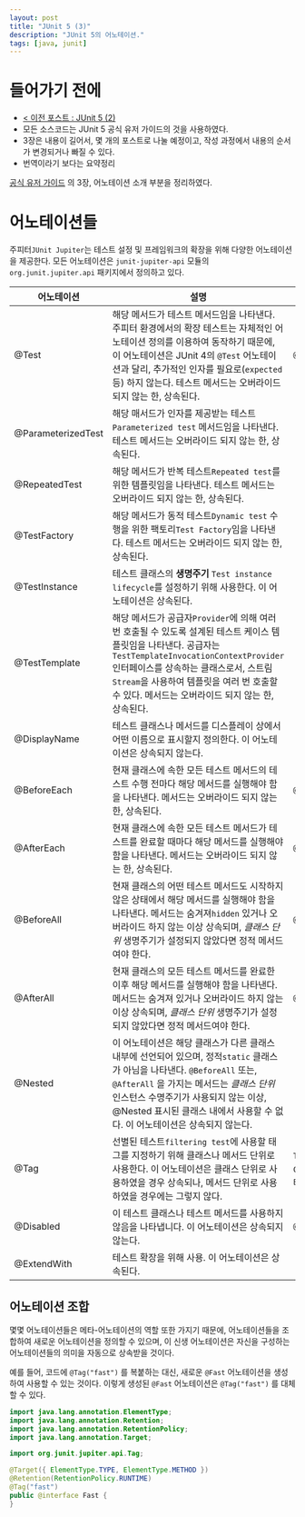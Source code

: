 ```yaml
---
layout: post
title: "JUnit 5 (3)"
description: "JUnit 5의 어노테이션."
tags: [java, junit]
---
```


# 들어가기 전에

* [< 이전 포스트 : JUnit 5 (2)](https://awayday.github.io/2017-10-29/junit5-02/)
* 모든 소스코드는 JUnit 5 공식 유저 가이드의 것을 사용하였다.
* 3장은 내용이 길어서, 몇 개의 포스트로 나눌 예정이고, 작성 과정에서 내용의 순서가 변경되거나 빠질 수 있다.
* 번역이라기 보다는 요약정리

[공식 유저 가이드](http://junit.org/junit5/docs/current/user-guide/) 의 3장, 어노테이션 소개 부분을 정리하였다.

# 어노테이션들

주피터`JUnit Jupiter`는 테스트 설정 및 프레임워크의 확장을 위해 다양한 어노테이션을 제공한다. 모든 어노테이션은 `junit-jupiter-api` 모듈의 `org.junit.jupiter.api` 패키지에서 정의하고 있다.

| 어노테이션 | 설명 | JUnit 4에선 |
| ---------- | ----------- | ------ |
| @Test | 해당 메서드가 테스트 메서드임을 나타낸다. 주피터 환경에서의 확장 테스트는 자체적인 어노테이션 정의를 이용하여 동작하기 때문에, 이 어노테이션은 JUnit 4의 `@Test` 어노테이션과 달리, 추가적인 인자를 필요로(`expected` 등) 하지 않는다. 테스트 메서드는 오버라이드 되지 않는 한, 상속된다. | `@Test` |
| @ParameterizedTest | 해당 매서드가 인자를 제공받는 테스트`Parameterized test` 메서드임을 나타낸다. 테스트 메서드는 오버라이드 되지 않는 한, 상속된다. |
| @RepeatedTest | 해당 메서드가 반복 테스트`Repeated test`를 위한 템플릿임을 나타낸다. 테스트 메서드는 오버라이드 되지 않는 한, 상속된다. |
| @TestFactory | 해당 메서드가 동적 테스트`Dynamic test` 수행을 위한 팩토리`Test Factory`임을 나타낸다. 테스트 메서드는 오버라이드 되지 않는 한, 상속된다. |
| @TestInstance | 테스트 클래스의 __생명주기__ `Test instance lifecycle`를 설정하기 위해 사용한다. 이 어노테이션은 상속된다. |
| @TestTemplate | 해당 메서드가 공급자`Provider`에 의해 여러 번 호출될 수 있도록 설계된 테스트 케이스 템플릿임을 나타낸다. 공급자는 `TestTemplateInvocationContextProvider` 인터페이스를 상속하는 클래스로서, 스트림`Stream`을 사용하여 템플릿을 여러 번 호출할 수 있다. 메서드는 오버라이드 되지 않는 한, 상속된다. |
| @DisplayName | 테스트 클래스나 메서드를 디스플레이 상에서 어떤 이름으로 표시할지 정의한다. 이 어노테이션은 상속되지 않는다. |
| @BeforeEach | 현재 클래스에 속한 모든 테스트 메서드의 테스트 수행 전마다 해당 메서드를 실행해야 함을 나타낸다. 메서드는 오버라이드 되지 않는 한, 상속된다. | `@Before` |
| @AfterEach | 현재 클래스에 속한 모든 테스트 메서드가 테스트를 완료할 때마다 해당 메서드를 실행해야 함을 나타낸다. 메서드는 오버라이드 되지 않는 한, 상속된다. | `@After` |
| @BeforeAll | 현재 클래스의 어떤 테스트 메서드도 시작하지 않은 상태에서 해당 메서드를 실행해야 함을 나타낸다. 메서드는 숨겨져`hidden` 있거나 오버라이드 하지 않는 이상 상속되며, _클래스 단위_ 생명주기가 설정되지 않았다면 정적 메서드여야 한다. | `@BeforeClass` |
| @AfterAll | 현재 클래스의 모든 테스트 메서드를 완료한 이후 해당 메서드를 실행해야 함을 나타낸다. 메서드는 숨겨져 있거나 오버라이드 하지 않는 이상 상속되며, _클래스 단위_ 생명주기가 설정되지 않았다면 정적 메서드여야 한다. | `@AfterClass`|
| @Nested | 이 어노테이션은 해당 클래스가 다른 클래스 내부에 선언되어 있으며, 정적`static` 클래스가 아님을 나타낸다. `@BeforeAll` 또는, `@AfterAll` 을 가지는 메서드는 _클래스 단위_ 인스턴스 수명주기가 사용되지 않는 이상, @Nested 표시된 클래스 내에서 사용할 수 없다. 이 어노테이션은 상속되지 않는다. |
| @Tag | 선별된 테스트`filtering test`에 사용할 태그를 지정하기 위해 클래스나 메서드 단위로 사용한다. 이 어노테이션은 클래스 단위로 사용하였을 경우 상속되나, 메서드 단위로 사용하였을 경우에는 그렇지 않다. | `TestNG` 혹은 `Categories`의 테스트 그룹 |
| @Disabled | 이 테스트 클래스나 테스트 메서드를 사용하지 않음을 나타냅니다. 이 어노테이션은 상속되지 않는다. | `@Ignore` |
| @ExtendWith | 테스트 확장을 위해 사용. 이 어노테이션은 상속된다. |


## 어노테이션 조합

몇몇 어노테이션들은 메타-어노테이션의 역할 또한 가지기 때문에, 어노테이션들을 조합하여 새로운 어노테이션을 정의할 수 있으며, 이 신생 어노테이션은 자신을 구성하는 어노테이션들의 의미을 자동으로 상속받을 것이다.

예를 들어, 코드에 `@Tag("fast")` 를 복붙하는 대신, 새로운 `@Fast` 어노테이션을 생성하여 사용할 수 있는 것이다. 이렇게 생성된 `@Fast` 어노테이션은 `@Tag("fast")` 를 대체할 수 있다.

```java
import java.lang.annotation.ElementType;
import java.lang.annotation.Retention;
import java.lang.annotation.RetentionPolicy;
import java.lang.annotation.Target;

import org.junit.jupiter.api.Tag;

@Target({ ElementType.TYPE, ElementType.METHOD })
@Retention(RetentionPolicy.RUNTIME)
@Tag("fast")
public @interface Fast {
}
```